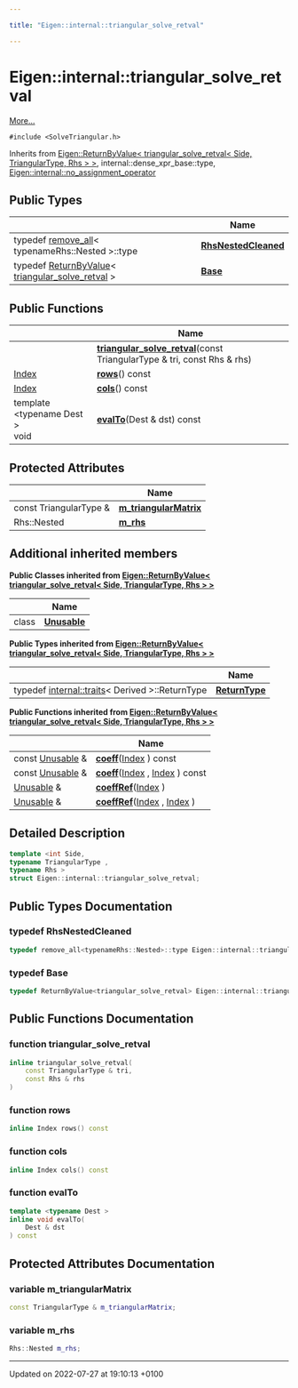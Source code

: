 ```yaml
---

title: "Eigen::internal::triangular_solve_retval"

---
```


# Eigen::internal::triangular_solve_retval



 [More...](#detailed-description)


`#include <SolveTriangular.h>`

Inherits from [Eigen::ReturnByValue< triangular_solve_retval< Side, TriangularType, Rhs > >](http://example.org/classes/classeigen_1_1returnbyvalue/), internal::dense_xpr_base::type, [Eigen::internal::no_assignment_operator](http://example.org/classes/classeigen_1_1internal_1_1no__assignment__operator/)

## Public Types

|                | Name           |
| -------------- | -------------- |
| typedef <a href="http://example.org/classes/structeigen_1_1internal_1_1remove__all/">remove_all</a>< typenameRhs::Nested >::type | **[RhsNestedCleaned](http://example.org/classes/structeigen_1_1internal_1_1triangular__solve__retval/#typedef-rhsnestedcleaned)**  |
| typedef <a href="http://example.org/classes/classeigen_1_1returnbyvalue/">ReturnByValue</a>< <a href="http://example.org/classes/structeigen_1_1internal_1_1triangular__solve__retval/">triangular_solve_retval</a> > | **[Base](http://example.org/classes/structeigen_1_1internal_1_1triangular__solve__retval/#typedef-base)**  |

## Public Functions

|                | Name           |
| -------------- | -------------- |
| | **[triangular_solve_retval](http://example.org/classes/structeigen_1_1internal_1_1triangular__solve__retval/#function-triangular-solve-retval)**(const TriangularType & tri, const Rhs & rhs) |
| <a href="http://example.org/namespaces/namespaceeigen/#typedef-index">Index</a> | **[rows](http://example.org/classes/structeigen_1_1internal_1_1triangular__solve__retval/#function-rows)**() const |
| <a href="http://example.org/namespaces/namespaceeigen/#typedef-index">Index</a> | **[cols](http://example.org/classes/structeigen_1_1internal_1_1triangular__solve__retval/#function-cols)**() const |
| template <typename Dest \> <br>void | **[evalTo](http://example.org/classes/structeigen_1_1internal_1_1triangular__solve__retval/#function-evalto)**(Dest & dst) const |

## Protected Attributes

|                | Name           |
| -------------- | -------------- |
| const TriangularType & | **[m_triangularMatrix](http://example.org/classes/structeigen_1_1internal_1_1triangular__solve__retval/#variable-m-triangularmatrix)**  |
| Rhs::Nested | **[m_rhs](http://example.org/classes/structeigen_1_1internal_1_1triangular__solve__retval/#variable-m-rhs)**  |

## Additional inherited members

**Public Classes inherited from [Eigen::ReturnByValue< triangular_solve_retval< Side, TriangularType, Rhs > >](http://example.org/classes/classeigen_1_1returnbyvalue/)**

|                | Name           |
| -------------- | -------------- |
| class | **[Unusable](http://example.org/classes/classeigen_1_1returnbyvalue_1_1unusable/)**  |

**Public Types inherited from [Eigen::ReturnByValue< triangular_solve_retval< Side, TriangularType, Rhs > >](http://example.org/classes/classeigen_1_1returnbyvalue/)**

|                | Name           |
| -------------- | -------------- |
| typedef <a href="http://example.org/classes/structeigen_1_1internal_1_1traits/">internal::traits</a>< Derived >::ReturnType | **[ReturnType](http://example.org/classes/classeigen_1_1returnbyvalue/#typedef-returntype)**  |

**Public Functions inherited from [Eigen::ReturnByValue< triangular_solve_retval< Side, TriangularType, Rhs > >](http://example.org/classes/classeigen_1_1returnbyvalue/)**

|                | Name           |
| -------------- | -------------- |
| const <a href="http://example.org/classes/classeigen_1_1returnbyvalue_1_1unusable/">Unusable</a> & | **[coeff](http://example.org/classes/classeigen_1_1returnbyvalue/#function-coeff)**(<a href="http://example.org/namespaces/namespaceeigen/#typedef-index">Index</a> ) const |
| const <a href="http://example.org/classes/classeigen_1_1returnbyvalue_1_1unusable/">Unusable</a> & | **[coeff](http://example.org/classes/classeigen_1_1returnbyvalue/#function-coeff)**(<a href="http://example.org/namespaces/namespaceeigen/#typedef-index">Index</a> , <a href="http://example.org/namespaces/namespaceeigen/#typedef-index">Index</a> ) const |
| <a href="http://example.org/classes/classeigen_1_1returnbyvalue_1_1unusable/">Unusable</a> & | **[coeffRef](http://example.org/classes/classeigen_1_1returnbyvalue/#function-coeffref)**(<a href="http://example.org/namespaces/namespaceeigen/#typedef-index">Index</a> ) |
| <a href="http://example.org/classes/classeigen_1_1returnbyvalue_1_1unusable/">Unusable</a> & | **[coeffRef](http://example.org/classes/classeigen_1_1returnbyvalue/#function-coeffref)**(<a href="http://example.org/namespaces/namespaceeigen/#typedef-index">Index</a> , <a href="http://example.org/namespaces/namespaceeigen/#typedef-index">Index</a> ) |


## Detailed Description

```cpp
template <int Side,
typename TriangularType ,
typename Rhs >
struct Eigen::internal::triangular_solve_retval;
```

## Public Types Documentation

### typedef RhsNestedCleaned

```cpp
typedef remove_all<typenameRhs::Nested>::type Eigen::internal::triangular_solve_retval< Side, TriangularType, Rhs >::RhsNestedCleaned;
```


### typedef Base

```cpp
typedef ReturnByValue<triangular_solve_retval> Eigen::internal::triangular_solve_retval< Side, TriangularType, Rhs >::Base;
```


## Public Functions Documentation

### function triangular_solve_retval

```cpp
inline triangular_solve_retval(
    const TriangularType & tri,
    const Rhs & rhs
)
```


### function rows

```cpp
inline Index rows() const
```


### function cols

```cpp
inline Index cols() const
```


### function evalTo

```cpp
template <typename Dest >
inline void evalTo(
    Dest & dst
) const
```


## Protected Attributes Documentation

### variable m_triangularMatrix

```cpp
const TriangularType & m_triangularMatrix;
```


### variable m_rhs

```cpp
Rhs::Nested m_rhs;
```


-------------------------------

Updated on 2022-07-27 at 19:10:13 +0100